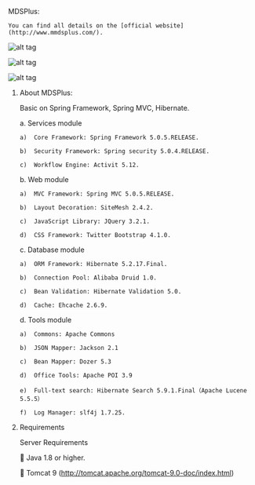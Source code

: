 MDSPlus:

	You can find all details on the [official website](http://www.mmdsplus.com/).

![alt tag](http://www.mmdsplus.com/services/api/contentitems/getmedia?moid=118&dt=Original&g=2)

![alt tag](http://www.mmdsplus.com/services/api/contentitems/getmedia?moid=119&dt=Original&g=2)

![alt tag](http://www.mmdsplus.com/services/api/contentitems/getmedia?moid=120&dt=Original&g=2)


1.	About MDSPlus:
	
	Basic on Spring Framework, Spring MVC, Hibernate.


	a.	Services module

		a)	Core Framework: Spring Framework 5.0.5.RELEASE.

		b)	Security Framework: Spring security 5.0.4.RELEASE.

		c)	Workflow Engine: Activit 5.12.


	b.	Web module

		a)	MVC Framework: Spring MVC 5.0.5.RELEASE.

		b)	Layout Decoration: SiteMesh 2.4.2.

		c)	JavaScript Library: JQuery 3.2.1.

		d)	CSS Framework: Twitter Bootstrap 4.1.0.


	c.	Database module

		a)	ORM Framework: Hibernate 5.2.17.Final.

		b)	Connection Pool: Alibaba Druid 1.0.

		c)	Bean Validation: Hibernate Validation 5.0.

		d)	Cache: Ehcache 2.6.9.


	d.	Tools module

		a)	Commons: Apache Commons

		b)	JSON Mapper: Jackson 2.1

		c)	Bean Mapper: Dozer 5.3

		d)	Office Tools: Apache POI 3.9

		e)	Full-text search: Hibernate Search 5.9.1.Final（Apache Lucene 5.5.5）

		f)	Log Manager: slf4j 1.7.25.


2.	Requirements

	 Server Requirements 	

		Java 1.8 or higher.


		Tomcat 9 (http://tomcat.apache.org/tomcat-9.0-doc/index.html)

